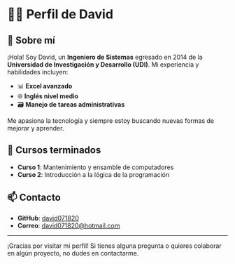 # 👨‍💻 Perfil de David

## 🌟 Sobre mí
¡Hola! Soy David, un **Ingeniero de Sistemas** egresado en 2014 de la **Universidad de Investigación y Desarrollo (UDI)**. Mi experiencia y habilidades incluyen:

- 📊 **Excel avanzado**
- 🌐 **Inglés nivel medio**
- 🗃️ **Manejo de tareas administrativas**

Me apasiona la tecnología y siempre estoy buscando nuevas formas de mejorar y aprender.

## 🚀 Cursos terminados
- **Curso 1**: Mantenimiento y ensamble de computadores
- **Curso 2**: Introducción a la lógica de la programación

## 📫 Contacto
- **GitHub**: [david071820](https://github.com/david071820)
- **Correo**: [david071820@hotmail.com](mailto:david071820@hotmail.com)

---

¡Gracias por visitar mi perfil! Si tienes alguna pregunta o quieres colaborar en algún proyecto, no dudes en contactarme.
